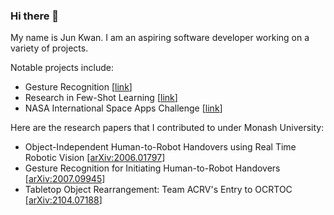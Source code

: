 ### Hi there 👋

My name is Jun Kwan. I am an aspiring software developer working on a variety of projects.

Notable projects include:

* Gesture Recognition [[link](https://github.com/junwenkwan/human-robot-handover)]
* Research in Few-Shot Learning [[link](https://github.com/junwenkwan/final-year-project)]
* NASA International Space Apps Challenge [[link](https://2020.spaceappschallenge.org/challenges/confront/spot-fire-3/teams/the-universe-academy/project)]

Here are the research papers that I contributed to under Monash University:

* Object-Independent Human-to-Robot Handovers using Real Time Robotic Vision [[arXiv:2006.01797](https://arxiv.org/abs/2006.01797)]
* Gesture Recognition for Initiating Human-to-Robot Handovers [[arXiv:2007.09945](https://arxiv.org/abs/2007.09945)]
* Tabletop Object Rearrangement: Team ACRV's Entry to OCRTOC [[arXiv:2104.07188](https://arxiv.org/abs/2104.07188)]

<!--
**junwenkwan/junwenkwan** is a ✨ _special_ ✨ repository because its `README.md` (this file) appears on your GitHub profile.

Here are some ideas to get you started:

- 🔭 I’m currently working on ...
- 🌱 I’m currently learning ...
- 👯 I’m looking to collaborate on ...
- 🤔 I’m looking for help with ...
- 💬 Ask me about ...
- 📫 How to reach me: ...
- 😄 Pronouns: ...
- ⚡ Fun fact: ...
-->
